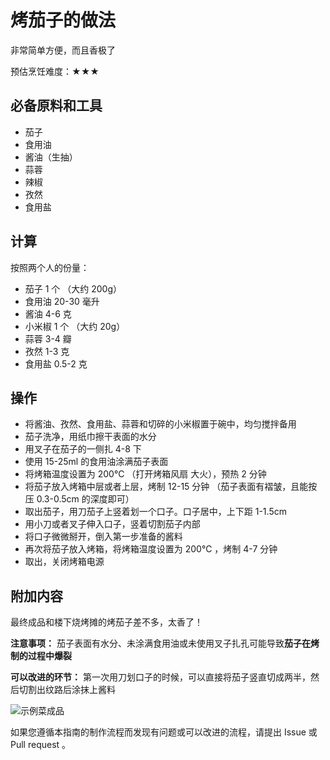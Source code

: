 # 烤茄子的做法

非常简单方便，而且香极了

预估烹饪难度：★★★

## 必备原料和工具

- 茄子
- 食用油
- 酱油（生抽）
- 蒜蓉
- 辣椒
- 孜然
- 食用盐

## 计算

按照两个人的份量：

- 茄子 1 个 （大约 200g）
- 食用油 20-30 毫升
- 酱油 4-6 克
- 小米椒 1 个 （大约 20g）
- 蒜蓉 3-4 瓣
- 孜然 1-3 克
- 食用盐 0.5-2 克

## 操作

- 将酱油、孜然、食用盐、蒜蓉和切碎的小米椒置于碗中，均匀搅拌备用
- 茄子洗净，用纸巾擦干表面的水分
- 用叉子在茄子的一侧扎 4-8 下
- 使用 15-25ml 的食用油涂满茄子表面
- 将烤箱温度设置为 200℃ （打开烤箱风扇 大火），预热 2 分钟
- 将茄子放入烤箱中层或者上层，烤制 12-15 分钟 （茄子表面有褶皱，且能按压 0.3-0.5cm 的深度即可）
- 取出茄子，用刀茄子上竖着划一个口子。口子居中，上下距 1-1.5cm
- 用小刀或者叉子伸入口子，竖着切割茄子内部
- 将口子微微掰开，倒入第一步准备的酱料
- 再次将茄子放入烤箱，将烤箱温度设置为 200℃ ，烤制 4-7 分钟
- 取出，关闭烤箱电源

## 附加内容

最终成品和楼下烧烤摊的烤茄子差不多，太香了！

**注意事项：**
茄子表面有水分、未涂满食用油或未使用叉子扎孔可能导致**茄子在烤制的过程中爆裂**

**可以改进的环节：**
第一次用刀划口子的时候，可以直接将茄子竖直切成两半，然后切割出纹路后涂抹上酱料

![示例菜成品](烤茄子.jpg)

如果您遵循本指南的制作流程而发现有问题或可以改进的流程，请提出 Issue 或 Pull request 。
